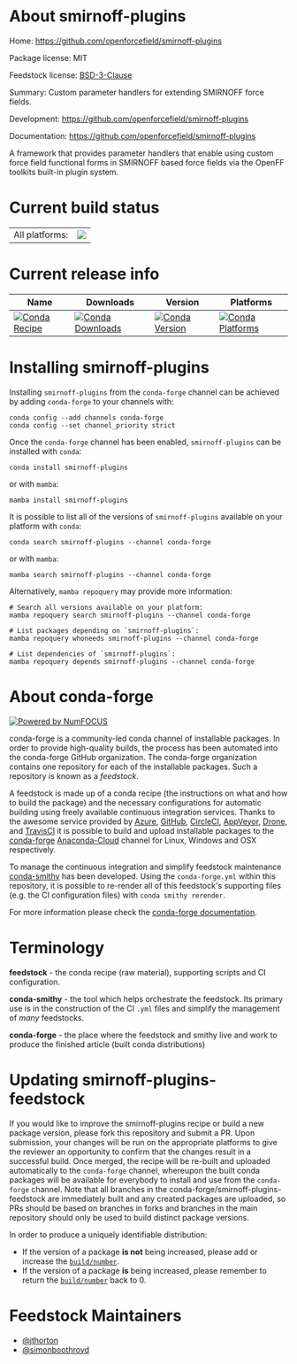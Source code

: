 About smirnoff-plugins
======================

Home: https://github.com/openforcefield/smirnoff-plugins

Package license: MIT

Feedstock license: [BSD-3-Clause](https://github.com/conda-forge/smirnoff-plugins-feedstock/blob/main/LICENSE.txt)

Summary: Custom parameter handlers for extending SMIRNOFF force fields.

Development: https://github.com/openforcefield/smirnoff-plugins

Documentation: https://github.com/openforcefield/smirnoff-plugins

A framework that provides parameter handlers that enable using custom force field
functional forms in SMIRNOFF based force fields via the OpenFF toolkits built-in
plugin system.


Current build status
====================


<table><tr><td>All platforms:</td>
    <td>
      <a href="https://dev.azure.com/conda-forge/feedstock-builds/_build/latest?definitionId=13707&branchName=main">
        <img src="https://dev.azure.com/conda-forge/feedstock-builds/_apis/build/status/smirnoff-plugins-feedstock?branchName=main">
      </a>
    </td>
  </tr>
</table>

Current release info
====================

| Name | Downloads | Version | Platforms |
| --- | --- | --- | --- |
| [![Conda Recipe](https://img.shields.io/badge/recipe-smirnoff--plugins-green.svg)](https://anaconda.org/conda-forge/smirnoff-plugins) | [![Conda Downloads](https://img.shields.io/conda/dn/conda-forge/smirnoff-plugins.svg)](https://anaconda.org/conda-forge/smirnoff-plugins) | [![Conda Version](https://img.shields.io/conda/vn/conda-forge/smirnoff-plugins.svg)](https://anaconda.org/conda-forge/smirnoff-plugins) | [![Conda Platforms](https://img.shields.io/conda/pn/conda-forge/smirnoff-plugins.svg)](https://anaconda.org/conda-forge/smirnoff-plugins) |

Installing smirnoff-plugins
===========================

Installing `smirnoff-plugins` from the `conda-forge` channel can be achieved by adding `conda-forge` to your channels with:

```
conda config --add channels conda-forge
conda config --set channel_priority strict
```

Once the `conda-forge` channel has been enabled, `smirnoff-plugins` can be installed with `conda`:

```
conda install smirnoff-plugins
```

or with `mamba`:

```
mamba install smirnoff-plugins
```

It is possible to list all of the versions of `smirnoff-plugins` available on your platform with `conda`:

```
conda search smirnoff-plugins --channel conda-forge
```

or with `mamba`:

```
mamba search smirnoff-plugins --channel conda-forge
```

Alternatively, `mamba repoquery` may provide more information:

```
# Search all versions available on your platform:
mamba repoquery search smirnoff-plugins --channel conda-forge

# List packages depending on `smirnoff-plugins`:
mamba repoquery whoneeds smirnoff-plugins --channel conda-forge

# List dependencies of `smirnoff-plugins`:
mamba repoquery depends smirnoff-plugins --channel conda-forge
```


About conda-forge
=================

[![Powered by
NumFOCUS](https://img.shields.io/badge/powered%20by-NumFOCUS-orange.svg?style=flat&colorA=E1523D&colorB=007D8A)](https://numfocus.org)

conda-forge is a community-led conda channel of installable packages.
In order to provide high-quality builds, the process has been automated into the
conda-forge GitHub organization. The conda-forge organization contains one repository
for each of the installable packages. Such a repository is known as a *feedstock*.

A feedstock is made up of a conda recipe (the instructions on what and how to build
the package) and the necessary configurations for automatic building using freely
available continuous integration services. Thanks to the awesome service provided by
[Azure](https://azure.microsoft.com/en-us/services/devops/), [GitHub](https://github.com/),
[CircleCI](https://circleci.com/), [AppVeyor](https://www.appveyor.com/),
[Drone](https://cloud.drone.io/welcome), and [TravisCI](https://travis-ci.com/)
it is possible to build and upload installable packages to the
[conda-forge](https://anaconda.org/conda-forge) [Anaconda-Cloud](https://anaconda.org/)
channel for Linux, Windows and OSX respectively.

To manage the continuous integration and simplify feedstock maintenance
[conda-smithy](https://github.com/conda-forge/conda-smithy) has been developed.
Using the ``conda-forge.yml`` within this repository, it is possible to re-render all of
this feedstock's supporting files (e.g. the CI configuration files) with ``conda smithy rerender``.

For more information please check the [conda-forge documentation](https://conda-forge.org/docs/).

Terminology
===========

**feedstock** - the conda recipe (raw material), supporting scripts and CI configuration.

**conda-smithy** - the tool which helps orchestrate the feedstock.
                   Its primary use is in the construction of the CI ``.yml`` files
                   and simplify the management of *many* feedstocks.

**conda-forge** - the place where the feedstock and smithy live and work to
                  produce the finished article (built conda distributions)


Updating smirnoff-plugins-feedstock
===================================

If you would like to improve the smirnoff-plugins recipe or build a new
package version, please fork this repository and submit a PR. Upon submission,
your changes will be run on the appropriate platforms to give the reviewer an
opportunity to confirm that the changes result in a successful build. Once
merged, the recipe will be re-built and uploaded automatically to the
`conda-forge` channel, whereupon the built conda packages will be available for
everybody to install and use from the `conda-forge` channel.
Note that all branches in the conda-forge/smirnoff-plugins-feedstock are
immediately built and any created packages are uploaded, so PRs should be based
on branches in forks and branches in the main repository should only be used to
build distinct package versions.

In order to produce a uniquely identifiable distribution:
 * If the version of a package **is not** being increased, please add or increase
   the [``build/number``](https://docs.conda.io/projects/conda-build/en/latest/resources/define-metadata.html#build-number-and-string).
 * If the version of a package **is** being increased, please remember to return
   the [``build/number``](https://docs.conda.io/projects/conda-build/en/latest/resources/define-metadata.html#build-number-and-string)
   back to 0.

Feedstock Maintainers
=====================

* [@jthorton](https://github.com/jthorton/)
* [@simonboothroyd](https://github.com/simonboothroyd/)

